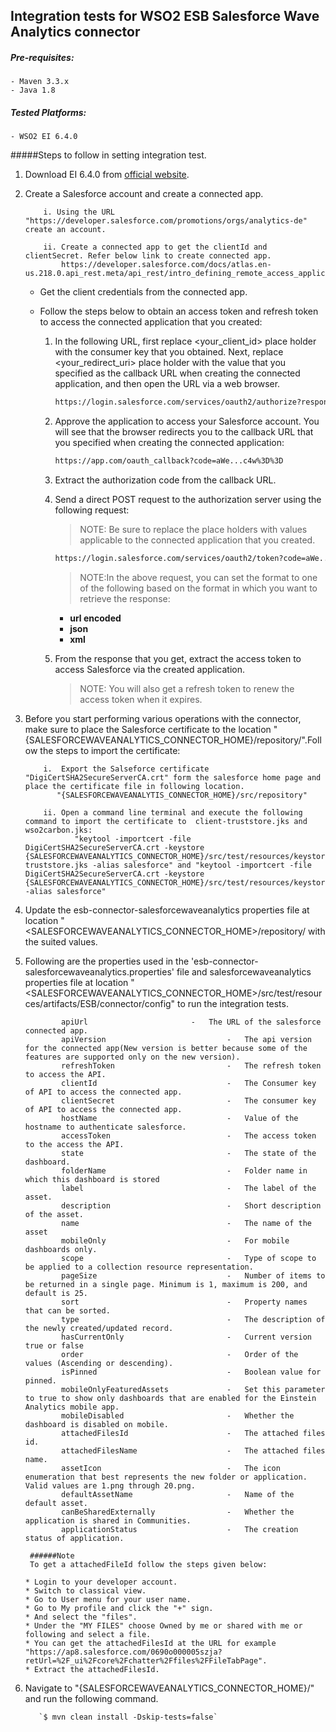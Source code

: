 ﻿##  Integration tests for WSO2 ESB Salesforce Wave Analytics connector
##### Pre-requisites:

    - Maven 3.3.x
    - Java 1.8

##### Tested Platforms:

    - WSO2 EI 6.4.0

#####Steps to follow in setting integration test.


 1. Download EI 6.4.0 from [official website](https://wso2.com/products/enterprise-service-bus/#).

 2. Create a Salesforce account and create a connected app.

            i. Using the URL "https://developer.salesforce.com/promotions/orgs/analytics-de" create an account.
            
            ii. Create a connected app to get the clientId and clientSecret. Refer below link to create connected app.
                https://developer.salesforce.com/docs/atlas.en-us.218.0.api_rest.meta/api_rest/intro_defining_remote_access_applications.htm.
       * Get the client credentials from the connected app.
     
       * Follow the steps below to obtain an access token and refresh token to access the connected application that you created:
       
           1. In the following URL, first replace <your_client_id> place holder with the consumer key that you obtained. Next, replace <your_redirect_uri> place holder with the value that you specified as the callback URL when creating the connected application, and then open the URL via a web browser. 
               ```xml
               https://login.salesforce.com/services/oauth2/authorize?response_type=code&client_id=<your_client_id>&redirect_uri=<your_redirect_uri>
               ```
           2. Approve the application to access your Salesforce account. You will see that the browser redirects you to the callback URL that you specified when creating the connected application:
              ```xml
              https://app.com/oauth_callback?code=aWe...c4w%3D%3D
              ```
           3. Extract the authorization code from the callback URL.
       
           4. Send a direct POST request to the authorization server using the following request: 
               > NOTE: Be sure to replace the place holders with values applicable to the connected application that you created.
               ```xml
               https://login.salesforce.com/services/oauth2/token?code=aWe...c4w==&grant_type=authorization_code&client_id=<your_client_id>&client_secret=<your_client_secret>&redirect_uri=<your_redirect_uri>&format=json
               ```
               > NOTE:In the above request, you can set the format to one of the following based on the format in which you want to retrieve the response:
               * **url encoded**
               * **json**
               * **xml**
           5. From the response that you get, extract the access token to access Salesforce via the created application. 
              > NOTE: You will also get a refresh token to renew the access token when it expires.


 3. Before you start performing various operations with the connector, make sure to place the Salesforce certificate to the location
   "{SALESFORCEWAVEANALYTICS_CONNECTOR_HOME}/repository/".Follow the steps to import the certificate:
   
            i.  Export the Salseforce certificate "DigiCertSHA2SecureServerCA.crt" form the salesforce home page and place the certificate file in following location. 
               "{SALESFORCEWAVEANALYTIS_CONNECTOR_HOME}/src/repository"
               
            ii. Open a command line terminal and execute the following command to import the certificate to  client-truststore.jks and wso2carbon.jks:
                   "keytool -importcert -file DigiCertSHA2SecureServerCA.crt -keystore {SALESFORCEWAVEANALYTICS_CONNECTOR_HOME}/src/test/resources/keystores/products/client-truststore.jks -alias salesforce" and "keytool -importcert -file DigiCertSHA2SecureServerCA.crt -keystore {SALESFORCEWAVEANALYTICS_CONNECTOR_HOME}/src/test/resources/keystores/products/wso2carbon.jks -alias salesforce"
               
 4. Update the esb-connector-salesforcewaveanalytics properties file at location "<SALESFORCEWAVEANALYTICS_CONNECTOR_HOME>/repository/ with the suited values.

 5. Following are the properties used in the 'esb-connector-salesforcewaveanalytics.properties' file and salesforcewaveanalytics properties file at location "<SALESFORCEWAVEANALYTICS_CONNECTOR_HOME>/src/test/resources/artifacts/ESB/connector/config" to run the integration tests.
    
                apiUrl 		                 -   The URL of the salesforce connected app.
                apiVersion                           -   The api version for the connected app(New version is better because some of the features are supported only on the new version).
                refreshToken                         -   The refresh token to access the API.
                clientId                             -   The Consumer key of API to access the connected app.
                clientSecret                         -   The consumer key of API to access the connected app.
                hostName                             -   Value of the hostname to authenticate salesforce.
                accessToken                          -   The access token to the access the API.
                state                                -   The state of the dashboard.
                folderName                           -   Folder name in which this dashboard is stored
                label                                -   The label of the asset.
                description                          -   Short description of the asset.
                name                                 -   The name of the asset
                mobileOnly                           -   For mobile dashboards only.
                scope                                -   Type of scope to be applied to a collection resource representation.
                pageSize                             -   Number of items to be returned in a single page. Minimum is 1, maximum is 200, and default is 25.
                sort                                 -   Property names that can be sorted.
                type                                 -   The description of the newly created/updated record.
                hasCurrentOnly                       -   Current version true or false
                order                                -   Order of the values (Ascending or descending).
                isPinned                             -   Boolean value for pinned.
                mobileOnlyFeaturedAssets             -   Set this parameter to true to show only dashboards that are enabled for the Einstein Analytics mobile app.
                mobileDisabled                       -   Whether the dashboard is disabled on mobile.
                attachedFilesId                      -   The attached files id.
                attachedFilesName                    -   The attached files name.
                assetIcon                            -   The icon enumeration that best represents the new folder or application. Valid values are 1.png through 20.png.
                defaultAssetName                     -   Name of the default asset.
                canBeSharedExternally                -   Whether the application is shared in Communities.
                applicationStatus                    -   The creation status of application.
                
         ######Note
         To get a attachedFileId follow the steps given below:
         
        * Login to your developer account.
        * Switch to classical view.
        * Go to User menu for your user name.
        * Go to My profile and click the "+" sign.
        * And select the "files".
        * Under the "MY FILES" choose Owned by me or shared with me or following and select a file.
        * You can get the attachedFilesId at the URL for example "https://ap8.salesforce.com/0690o000005szja?retUrl=%2F_ui%2Fcore%2Fchatter%2Ffiles%2FFileTabPage".
        * Extract the attachedFilesId.
                    
     
 
 6.   Navigate to "{SALESFORCEWAVEANALYTICS_CONNECTOR_HOME}/" and run the following command. <br/>
           
             `$ mvn clean install -Dskip-tests=false`
